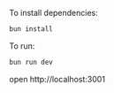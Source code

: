 To install dependencies:
```sh
bun install
```

To run:
```sh
bun run dev
```

open http://localhost:3001
